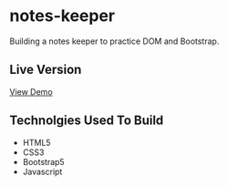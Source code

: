 # notes-keeper
Building a notes keeper to practice DOM and Bootstrap.

## Live Version
[View Demo](https://othmanenissoukin.github.io/notes-keeper/)

## Technolgies Used To Build
 - HTML5
 - CSS3
 - Bootstrap5
 - Javascript
